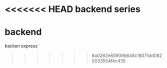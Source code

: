 <<<<<<< HEAD
backend series
=======
# backend
backen express`
>>>>>>> 8a0262e85909b648c18071dd0820033554f4c435
